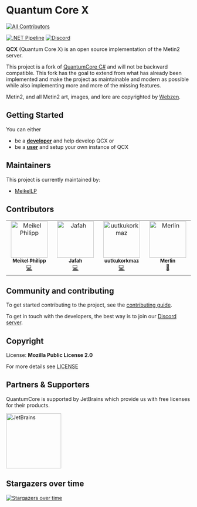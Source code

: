 # Quantum Core X
<!-- ALL-CONTRIBUTORS-BADGE:START - Do not remove or modify this section -->
[![All Contributors](https://img.shields.io/github/contributors/meikellp/quantum-core-x)](#contributors)
<!-- ALL-CONTRIBUTORS-BADGE:END -->
[![.NET Pipeline](https://github.com/MeikelLP/quantum-core-x/actions/workflows/dotnet-pipeline.yml/badge.svg)](https://github.com/MeikelLP/quantum-core-x/actions/workflows/dotnet-pipeline.yml)
[![Discord](https://img.shields.io/discord/702273847386439790?logo=discord&logoColor=white&label=Discord)](https://discord.gg/QAvu7Q9hmn)

**QCX** (Quantum Core X) is an open source implementation of the Metin2 server.

This project is a fork of [QuantumCore C#](https://gitlab.com/quantum-core/core-dotnet/) and will not be backward compatible. This fork has the goal to extend from what has already been implemented and make the project as maintainable and modern as possible while also implementing more and more of the missing features.

Metin2, and all Metin2 art, images, and lore are copyrighted by [Webzen](http://webzen.com/ "Webzen").

## Getting Started

You can either

* be a [**developer**](docs/docs/Getting%20Started/developer.md) and help develop QCX or
* be a [**user**](docs/docs/Getting%20Started/user.md) and setup your own instance of QCX

## Maintainers

This project is currently maintained by:

* [MeikelLP](https://github.com/MeikelLP)

## Contributors

<!-- ALL-CONTRIBUTORS-LIST:START - Do not remove or modify this section -->
<!-- prettier-ignore-start -->
<!-- markdownlint-disable -->
<table>
  <tbody>
    <tr>
      <td align="center" valign="top" width="14.28%"><a href="https://github.com/MeikelLP"><img src="https://avatars.githubusercontent.com/u/11669846?v=4?s=100" width="100px;" alt="Meikel Philipp"/><br /><sub><b>Meikel Philipp</b></sub></a><br /><a href="https://github.com/MeikelLP/quantum-core-x/commits?author=MeikelLP" title="Code">💻</a></td>
      <td align="center" valign="top" width="14.28%"><a href="https://github.com/Jafah"><img src="https://avatars.githubusercontent.com/u/130060170?v=4?s=100" width="100px;" alt="Jafah"/><br /><sub><b>Jafah</b></sub></a><br /><a href="https://github.com/MeikelLP/quantum-core-x/commits?author=Jafah" title="Code">💻</a></td>
      <td align="center" valign="top" width="14.28%"><a href="https://github.com/uutkukorkmaz"><img src="https://avatars.githubusercontent.com/u/19177587?v=4?s=100" width="100px;" alt="uutkukorkmaz"/><br /><sub><b>uutkukorkmaz</b></sub></a><br /><a href="https://github.com/MeikelLP/quantum-core-x/commits?author=uutkukorkmaz" title="Code">💻</a></td>
      <td align="center" valign="top" width="14.28%"><a href="https://www.linkedin.com/in/merlin-brandes-42328717a/"><img src="https://avatars.githubusercontent.com/u/14237330?v=4?s=100" width="100px;" alt="Merlin"/><br /><sub><b>Merlin</b></sub></a><br /><a href="https://github.com/MeikelLP/quantum-core-x/commits?author=FatalMerlin" title="Documentation">📖</a></td>
    </tr>
  </tbody>
</table>

<!-- markdownlint-restore -->
<!-- prettier-ignore-end -->

<!-- ALL-CONTRIBUTORS-LIST:END -->

## Community and contributing
To get started contributing to the project, see the [contributing guide](CONTRIBUTING.md).

To get in touch with the developers, the best way is to join our [Discord server](https://discord.gg/6VhbYxX).

## Copyright
License: **Mozilla Public License 2.0**

For more details see [LICENSE](LICENSE)

## Partners & Supporters
QuantumCore is supported by JetBrains which provide us with free licenses for their products.

[<img src="docs/images/jetbrains.png" alt="JetBrains" width=150>](https://www.jetbrains.com/?from=QuantumCore)
                        
## Stargazers over time
[![Stargazers over time](https://starchart.cc/MeikelLP/quantum-core-x.svg?variant=adaptive)](https://starchart.cc/MeikelLP/quantum-core-x)
